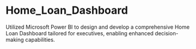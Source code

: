 # Home_Loan_Dashboard
Utilized Microsoft Power BI to design and develop a comprehensive Home Loan Dashboard tailored for executives, enabling enhanced decision-making capabilities.
